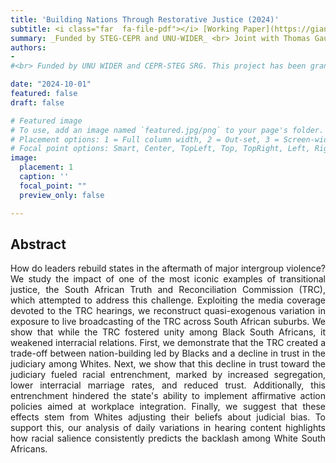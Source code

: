 ```yaml
---
title: 'Building Nations Through Restorative Justice (2024)'
subtitle: <i class="far  fa-file-pdf"></i> [Working Paper](https://gianlucarusso.github.io/TRC_GHR_Oct24.pdf) <br> Joint with Thomas Gautier and Daniela Horta-Saenz
summary: _Funded by STEG-CEPR and UNU-WIDER_ <br> Joint with Thomas Gautier and Daniela Horta-Saenz <br> <i class="far  fa-file-pdf"></i> [Working Paper](https://gianlucarusso.github.io/.pdf) 
authors:
-
#<br> Funded by UNU WIDER and CEPR-STEG SRG. This project has been granted access to anonymised tax data from the South African National Treasury.

date: "2024-10-01"
featured: false
draft: false

# Featured image
# To use, add an image named `featured.jpg/png` to your page's folder.
# Placement options: 1 = Full column width, 2 = Out-set, 3 = Screen-width
# Focal point options: Smart, Center, TopLeft, Top, TopRight, Left, Right, BottomLeft, Bottom, BottomRight
image:
  placement: 1
  caption: ''
  focal_point: ""
  preview_only: false

---
```


## Abstract

<p align="justify">  How do leaders rebuild states in the aftermath of major intergroup violence?
We study the impact of one of the most iconic examples of transitional justice, the South African Truth and Reconciliation Commission (TRC), which attempted to address this challenge. Exploiting the media coverage devoted to the TRC hearings, we reconstruct quasi-exogenous variation in exposure to live broadcasting of the TRC across South African suburbs. We show that while the TRC fostered unity among Black South Africans, it weakened interracial relations. 
First, we demonstrate that the TRC created a trade-off between nation-building led by Blacks and a decline in trust in the judiciary among Whites. Next, we show that this decline in trust toward the judiciary fueled racial entrenchment, marked by increased segregation, lower interracial marriage rates, and reduced trust. 
Additionally, this entrenchment hindered the state's ability to implement affirmative action policies aimed at workplace integration. Finally, we suggest that these effects stem from Whites adjusting their beliefs about judicial bias. To support this, our analysis of daily variations in hearing content highlights how racial salience consistently predicts the backlash among White South Africans.